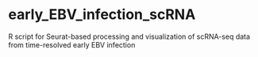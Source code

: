 # early_EBV_infection_scRNA
R script for Seurat-based processing and visualization of scRNA-seq data from time-resolved early EBV infection
